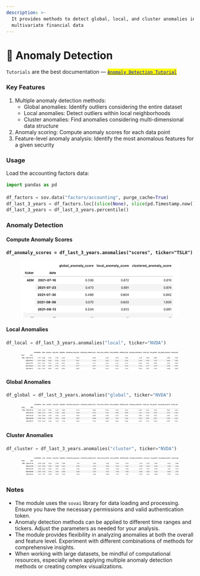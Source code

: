 ```yaml
---
description: >-
  It provides methods to detect global, local, and cluster anomalies in
  multivariate financial data
---
```


# 🏰 Anomaly Detection

`Tutorials` are the best documentation — [<mark style="color:blue;">`Anomaly Detection Tutorial`</mark>](https://colab.research.google.com/github/sovai-research/sovai-public/blob/main/notebooks/computational/Anomaly%20Detection.ipynb)

### Key Features

1. Multiple anomaly detection methods:
   * Global anomalies: Identify outliers considering the entire dataset
   * Local anomalies: Detect outliers within local neighborhoods
   * Cluster anomalies: Find anomalies considering multi-dimensional data structure
2. Anomaly scoring: Compute anomaly scores for each data point
3. Feature-level anomaly analysis: Identify the most anomalous features for a given security

### Usage

Load the accounting factors data:

```python
import pandas as pd

df_factors = sov.data("factors/accounting", purge_cache=True)
df_last_3_years = df_factors.loc[(slice(None), slice(pd.Timestamp.now() - pd.DateOffset(years=3), None)), :]
df_last_3_years = df_last_3_years.percentile()
```

### Anomaly Detection

#### Compute Anomaly Scores

<pre class="language-python"><code class="lang-python"><strong>df_anomaly_scores = df_last_3_years.anomalies("scores", ticker="TSLA")
</strong></code></pre>

<figure><img src="../.gitbook/assets/image (2) (1) (1) (1).png" alt=""><figcaption></figcaption></figure>

#### Local Anomalies

```python
df_local = df_last_3_years.anomalies("local", ticker="NVDA")
```

<figure><img src="../.gitbook/assets/image (3) (1) (1) (1).png" alt=""><figcaption></figcaption></figure>

#### Global Anomalies

```python
df_global = df_last_3_years.anomalies("global", ticker="NVDA")
```

<figure><img src="../.gitbook/assets/image (5) (1) (1) (1).png" alt=""><figcaption></figcaption></figure>

#### Cluster Anomalies

```python
df_cluster = df_last_3_years.anomalies("cluster", ticker="NVDA")
```

<figure><img src="../.gitbook/assets/image (6) (1) (1).png" alt=""><figcaption></figcaption></figure>

### Notes

* The module uses the `sovai` library for data loading and processing. Ensure you have the necessary permissions and valid authentication token.
* Anomaly detection methods can be applied to different time ranges and tickers. Adjust the parameters as needed for your analysis.
* The module provides flexibility in analyzing anomalies at both the overall and feature level. Experiment with different combinations of methods for comprehensive insights.
* When working with large datasets, be mindful of computational resources, especially when applying multiple anomaly detection methods or creating complex visualizations.
